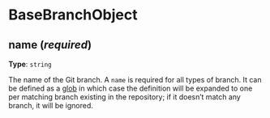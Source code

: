 # BaseBranchObject

## name (_required_)

**Type**: `string`

The name of the Git branch. A `name` is required for all types of branch.
It can be defined as a [glob][] in which case the definition will be expanded to one per matching branch existing in the repository;
if it doesn’t match any branch, it will be ignored.

[glob]: https://github.com/micromatch/micromatch#matching-features
